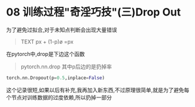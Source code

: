 # 08 训练过程"奇淫巧技"(三)Drop Out
为了避免过拟合,对于未知点判断会出现大量错误
> TEXT  px + (1-p)ø =px

在pytorch中,drop是下边这个函数
> pytorch.nn.drop   其中p后边的是扔掉率

```python
torch.nn.Dropout(p=0.5,inplace=False)
```

这个记录很短,如果以后有补充,我再加入新东西,不过原理很简单,就是为了避免每个节点对训练数据的过度依赖,所以扔掉一部分
